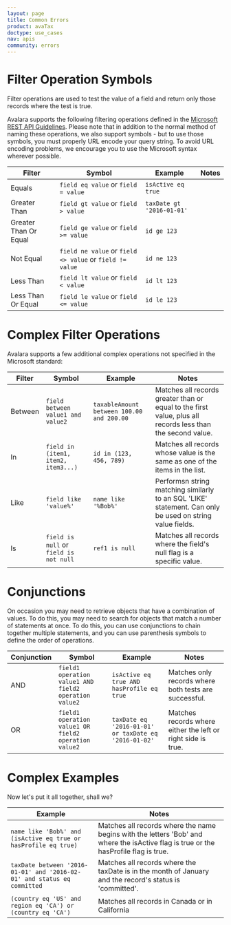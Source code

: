 ```yaml
---
layout: page
title: Common Errors
product: avaTax
doctype: use_cases
nav: apis
community: errors
---
```


# Filter Operation Symbols

Filter operations are used to test the value of a field and return only those records where the test is true.

Avalara supports the following filtering operations defined in the <a href="https://github.com/Microsoft/api-guidelines/blob/master/Guidelines.md#97-filtering">Microsoft REST API Guidelines</a>.  Please note that in addition to the normal method of naming these operations, we also support symbols - but to use those symbols, you must properly URL encode your query string.  To avoid URL encoding problems, we encourage you to use the Microsoft syntax wherever possible.

|Filter|Symbol|Example|Notes|
|---|---|---|---|
|Equals| `field eq value` or `field = value`|`isActive eq true`||
|Greater Than| `field gt value` or `field > value`|`taxDate gt '2016-01-01'`||
|Greater Than Or Equal| `field ge value` or `field >= value`|`id ge 123`||
|Not Equal| `field ne value` or `field <> value` or `field != value`|`id ne 123`||
|Less Than| `field lt value` or `field < value`|`id lt 123`||
|Less Than Or Equal| `field le value` or `field <= value`|`id le 123`||

# Complex Filter Operations

Avalara supports a few additional complex operations not specified in the Microsoft standard:

|Filter|Symbol|Example|Notes|
|---|---|---|---|
|Between|`field between value1 and value2`|`taxableAmount between 100.00 and 200.00`|Matches all records greater than or equal to the first value, plus all records less than the second value.|
|In|`field in (item1, item2, item3...)`|`id in (123, 456, 789)`|Matches all records whose value is the same as one of the items in the list.|
|Like|`field like 'value%'`|`name like '%Bob%'`|Performsn string matching similarly to an SQL 'LIKE' statement.  Can only be used on string value fields.|
|Is|`field is null` or `field is not null`|`ref1 is null`|Matches all records where the field's null flag is a specific value.|

# Conjunctions

On occasion you may need to retrieve objects that have a combination of values.  To do this, you may need to search for objects that match a number of statements at once.  To do this, you can use conjunctions to chain together multiple statements, and you can use parenthesis symbols to define the order of operations.

|Conjunction|Symbol|Example|Notes|
|---|---|---|---|
|AND|`field1 operation value1 AND field2 operation value2`|`isActive eq true AND hasProfile eq true`|Matches only records where both tests are successful.|
|OR|`field1 operation value1 OR field2 operation value2`|`taxDate eq '2016-01-01' or taxDate eq '2016-01-02'`|Matches records where either the left or right side is true.|

# Complex Examples

Now let's put it all together, shall we?

|Example|Notes|
|---|---|
|`name like 'Bob%' and (isActive eq true or hasProfile eq true)`|Matches all records where the name begins with the letters 'Bob' and where the isActive flag is true or the hasProfile flag is true.|
|`taxDate between '2016-01-01' and '2016-02-01' and status eq committed`|Matches all records where the taxDate is in the month of January and the record's status is 'committed'.|
|`(country eq 'US' and region eq 'CA') or (country eq 'CA')`|Matches all records in Canada or in California|
